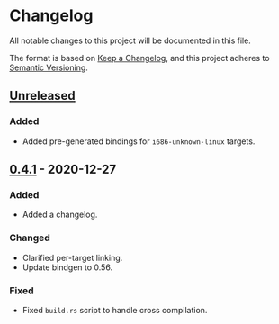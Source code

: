 # Changelog
All notable changes to this project will be documented in this file.

The format is based on [Keep a Changelog](https://keepachangelog.com/en/1.0.0/),
and this project adheres to [Semantic Versioning](https://semver.org/spec/v2.0.0.html).

## [Unreleased]
### Added
- Added pre-generated bindings for `i686-unknown-linux` targets.

## [0.4.1] - 2020-12-27
### Added
- Added a changelog.

### Changed
- Clarified per-target linking.
- Update bindgen to 0.56.

### Fixed
- Fixed `build.rs` script to handle cross compilation.

[Unreleased]: https://github.com/newAM/libftd2xx-ffi-rs/compare/0.4.1...HEAD
[0.4.1]: https://github.com/newAM/libftd2xx-ffi-rs/compare/0.4.0...0.4.1
